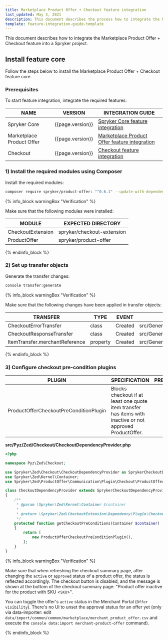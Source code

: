 ```yaml
---
title: Marketplace Product Offer + Checkout feature integration
last_updated: May 3, 2021
description: This document describes the process how to integrate the Marketplace Product Offer + Checkout feature into a Spryker project.
template: feature-integration-guide-template
---
```


This document describes how to integrate the Marketplace Product Offer + Checkout feature into a Spryker project.

## Install feature core

Follow the steps below to install the Marketplace Product Offer + Checkout feature core.

### Prerequisites

To start feature integration, integrate the required features:

| NAME | VERSION | INTEGRATION GUIDE |
|-|-|-|
| Spryker Core | {{page.version}} | [Spryker Core feature integration](https://documentation.spryker.com/docs/spryker-core-feature-integration)  |
| Marketplace Product Offer | {{page.version}} | [Marketplace Product Offer feature integration](/docs/marketplace/dev/feature-integration-guides/{{page.version}}/marketplace-product-offer-feature-integration.html) |
| Checkout | {{page.version}} | [Checkout feature integration](https://github.com/spryker-feature/checkout) |


### 1) Install the required modules using Composer

Install the required modules:

```bash
composer require spryker/product-offer: "^0.6.1" --update-with-dependencies
```

{% info_block warningBox "Verification" %}

Make sure that the following modules were installed:

| MODULE | EXPECTED DIRECTORY |
|-|-|
| CheckoutExtension | spryker/checkout-extension |
| ProductOffer | spryker/product-offer |

{% endinfo_block %}

### 2) Set up transfer objects

Generate the transfer changes:

```bash
console transfer:generate
```

{% info_block warningBox "Verification" %}

Make sure that the following changes have been applied in transfer objects:

| TRANSFER | TYPE | EVENT | PATH |
|-|-|-|-|
| CheckoutErrorTransfer | class | Created | src/Generated/Shared/Transfer/CheckoutErrorTransfer |
| CheckoutResponseTransfer | class | Created | src/Generated/Shared/Transfer/CheckoutResponseTransfer |
| ItemTransfer.merchantReference | property | Created | src/Generated/Shared/Transfer/ItemTransfer |

{% endinfo_block %}

### 3) Configure checkout pre-condition plugins

| PLUGIN | SPECIFICATION | PREREQUISITES | NAMESPACE |
|-|-|-|-|
| ProductOfferCheckoutPreConditionPlugin | Blocks checkout if at least one quote item transfer has items with inactive or not approved ProductOffer. |   | Spryker/Zed/ProductOffer/Communication/Plugin/Checkout/ProductOfferCheckoutPreConditionPlugin.php |

**src/Pyz/Zed/Checkout/CheckoutDependencyProvider.php**

```php
<?php

namespace Pyz\Zed\Checkout;

use Spryker\Zed\Checkout\CheckoutDependencyProvider as SprykerCheckoutDependencyProvider;
use Spryker\Zed\Kernel\Container;
use Spryker\Zed\ProductOffer\Communication\Plugin\Checkout\ProductOfferCheckoutPreConditionPlugin;

class CheckoutDependencyProvider extends SprykerCheckoutDependencyProvider
{
    /**
     * @param \Spryker\Zed\Kernel\Container $container
     *
     * @return \Spryker\Zed\CheckoutExtension\Dependency\Plugin\CheckoutPreConditionPluginInterface[]
     */
    protected function getCheckoutPreConditions(Container $container)
    {
        return [
            new ProductOfferCheckoutPreConditionPlugin(),
        ];
    }
}
```

{% info_block warningBox "Verification" %}

Make sure that when refreshing the checkout summary page, after changing the `active` or `approved` status of a product offer, the status is reflected accordingly. The checkout button is disabled, and the message is shown at the bottom of the checkout summary page: "Product offer inactive for the product with SKU <`SKU`>".

You can toggle the offer's `active` status in the Merchant Portal (`Offer visibility`). There's no UI to unset the approval status for an offer yet (only via data-importer: edit `data/import/common/common/marketplace/merchant_product_offer.csv` and execute the `console data:import merchant-product-offer` command).

{% endinfo_block %}
